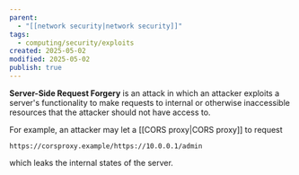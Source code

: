 ```yaml
---
parent:
  - "[[network security|network security]]"
tags:
  - computing/security/exploits
created: 2025-05-02
modified: 2025-05-02
publish: true
---
```

**Server-Side Request Forgery** is an attack in which an attacker exploits a server's functionality to make requests to internal or otherwise inaccessible resources that the attacker should not have access to.

For example, an attacker may let a [[CORS proxy|CORS proxy]] to request
```
https://corsproxy.example/https://10.0.0.1/admin
```
which leaks the internal states of the server.